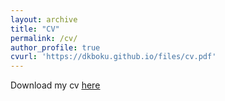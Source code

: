 ```yaml
---
layout: archive
title: "CV"
permalink: /cv/
author_profile: true
cvurl: 'https://dkboku.github.io/files/cv.pdf'
---
```


Download my cv <u><a href="https://dkboku.github.io/files/cv.pdf"> here </a></u>
